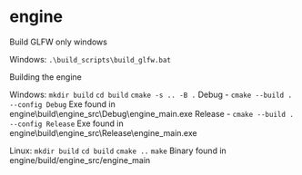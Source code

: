 # engine

Build GLFW only windows

Windows:
`.\build_scripts\build_glfw.bat`

Building the engine

Windows:
`mkdir build`
`cd build`
`cmake -s .. -B .`
Debug - `cmake --build . --config Debug` Exe found in engine\build\engine_src\Debug\engine_main.exe
Release - `cmake --build . --config Release` Exe found in engine\build\engine_src\Release\engine_main.exe

Linux:
`mkdir build`
`cd build`
`cmake ..`
`make`
Binary found in engine/build/engine_src/engine_main
